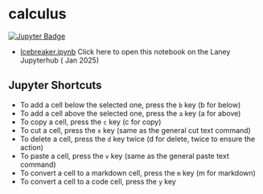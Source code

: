 # calculus

[![Jupyter Badge](https://img.shields.io/badge/jupyter-%23777777.svg?style=plastic&logo=jupyter)](https://laney.cloudbank.2i2c.cloud/hub/user-redirect/git-pull?repo=https%3A%2F%2Fgithub.com%2Fcal-icor%2Fcalculus&urlpath=lab%2Ftree%2Fcalculus%2FIcebreaker.ipynb&branch=main)

- [Icebreaker.ipynb](https://laney.cloudbank.2i2c.cloud/hub/user-redirect/git-pull?repo=https%3A%2F%2Fgithub.com%2Fcal-icor%2Fcalculus&urlpath=lab%2Ftree%2Fcalculus%2FIcebreaker.ipynb&branch=main)   Click here to open this notebook on the Laney Jupyterhub ( Jan 2025) 
## Jupyter Shortcuts

- To add a cell below the selected one, press the `b` key (b for below)
- To add a cell above the selected one, press the `a` key (a for above)
- To copy a cell, press the `c` key (c for copy)
- To cut a cell, press the `x` key (same as the general cut text command)
- To delete a cell, press the `d` key twice (d for delete, twice to ensure the action)
- To paste a cell, press the `v` key (same as the general paste text command)
- To convert a cell to a markdown cell, press the `m` key (m for markdown)
- To convert a cell to a code cell, press the `y` key
